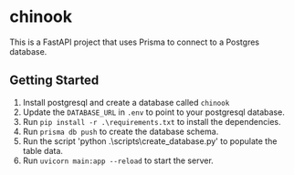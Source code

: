 # chinook

This is a FastAPI project that uses Prisma to connect to a Postgres database.

## Getting Started

1. Install postgresql and create a database called `chinook`
2. Update the `DATABASE_URL` in `.env` to point to your postgresql database.
3. Run `pip install -r .\requirements.txt` to install the dependencies.
4. Run `prisma db push` to create the database schema.
5. Run the script 'python .\scripts\create_database.py' to populate the table data.
6. Run `uvicorn main:app --reload` to start the server.

